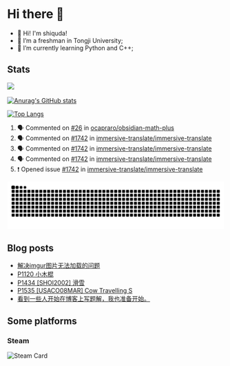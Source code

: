 # Hi there 👋

- 👋 Hi! I'm shiquda!
- 📖 I’m a freshman in Tongji University;
- 🌱 I’m currently learning Python and C++;

## Stats

![](https://komarev.com/ghpvc/?username=shiquda)

[![Anurag's GitHub stats](https://github-readme-stats.vercel.app/api?username=shiquda&theme=vue-dark&show_icons=true)](https://github.com/anuraghazra/github-readme-stats)

[![Top Langs](https://github-readme-stats.vercel.app/api/top-langs/?username=shiquda&theme=vue-dark&show_icons=true&hide=SCSS)](https://github.com/anuraghazra/github-readme-stats)

<!--START_SECTION:activity-->
1. 🗣 Commented on [#26](https://github.com/ocapraro/obsidian-math-plus/issues/26#issuecomment-2132235818) in [ocapraro/obsidian-math-plus](https://github.com/ocapraro/obsidian-math-plus)
2. 🗣 Commented on [#1742](https://github.com/immersive-translate/immersive-translate/issues/1742#issuecomment-2130730061) in [immersive-translate/immersive-translate](https://github.com/immersive-translate/immersive-translate)
3. 🗣 Commented on [#1742](https://github.com/immersive-translate/immersive-translate/issues/1742#issuecomment-2130705592) in [immersive-translate/immersive-translate](https://github.com/immersive-translate/immersive-translate)
4. 🗣 Commented on [#1742](https://github.com/immersive-translate/immersive-translate/issues/1742#issuecomment-2130693816) in [immersive-translate/immersive-translate](https://github.com/immersive-translate/immersive-translate)
5. ❗ Opened issue [#1742](https://github.com/immersive-translate/immersive-translate/issues/1742) in [immersive-translate/immersive-translate](https://github.com/immersive-translate/immersive-translate)
<!--END_SECTION:activity-->

<picture>
  <source media="(prefers-color-scheme: dark)" srcset="https://raw.githubusercontent.com/shiquda/shiquda/output/github-contribution-grid-snake-dark.svg">
  <source media="(prefers-color-scheme: light)" srcset="https://raw.githubusercontent.com/shiquda/shiquda/output/github-contribution-grid-snake.svg">
  <img alt="github contribution grid snake animation" src="https://raw.githubusercontent.com/shiquda/shiquda/output/github-contribution-grid-snake.svg">
</picture>

## Blog posts
<!-- BLOG-POST-LIST:START -->
- [解决imgur图片无法加载的问题](https://shiquda.link/load-imgur-images)
- [P1120 小木棍](https://shiquda.link/P1120)
- [P1434 [SHOI2002] 滑雪](https://shiquda.link/articles/2024/05/28/1716902917595.html)
- [P1535 [USACO08MAR] Cow Travelling S](https://shiquda.link/P1535)
- [看到一些人开始在博客上写题解，我也准备开始。](https://shiquda.link/solution-project-start)
<!-- BLOG-POST-LIST:END -->

## Some platforms

### Steam

![Steam Card](https://card.yuy1n.io/card/76561199045221076/tokyonight,en,bg-FF0000-0033FF,games)

<!--
**shiquda/shiquda** is a ✨ _special_ ✨ repository because its `README.md` (this file) appears on your GitHub profile.

Here are some ideas to get you started:

- 🔭 I’m currently working on ...
- 🌱 I’m currently learning ...
- 👯 I’m looking to collaborate on ...
- 🤔 I’m looking for help with ...
- 💬 Ask me about ...
- 📫 How to reach me: ...
- 😄 Pronouns: ...
- ⚡ Fun fact: ...
-->
